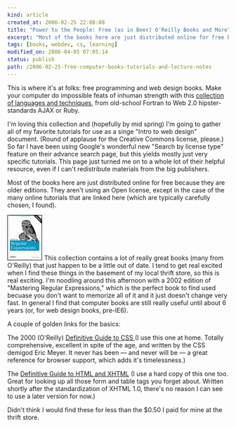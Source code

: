 ```yaml
--- 
kind: article
created_at: 2006-02-25 22:08:08
title: "Power to the People: Free (as in Beer) O'Reilly Books and More"
excerpt: "Most of the books here are just distributed online for free because they are older editions. They aren't using an Open license, except in the case of the many online tutorials that are linked here (which are typically carefully chosen, I found). "
tags: [books, webdev, cs, learning]
modified_on: 2008-04-05 07:05:14
status: publish 
path: /2006-02-25-free-computer-books-tutorials-and-lecture-notes
---
```


This is where it's at folks: free programming and web design books. Make your computer do impossible feats of inhuman strength with this <a href="http://maththinking.com/boat/webBooksIndex.html">collection of languages and techniques</a>, from old-school Fortran to Web 2.0 hipster-standards AJAX or Ruby. 

I'm loving this collection and (hopefully by mid spring) I'm going to gather all of my favorite tutorials for use as a singe "Intro to web design" document. (Round of applause for the Creative Commons license, please.) So far I have been using Google's wonderful new "Search by license type" feature on their advance search page, but this yields mostly just very specific tutorials.  This page just turned me on to a whole lot of their helpful resource, even if I can't redistribute materials from the big publishers. 

Most of the books here are just distributed online for free because they are older editions. They aren't using an Open license, except in the case of the many online tutorials that are linked here (which are typically carefully chosen, I found). 

<img src='/images/regex2_xs.jpg' alt='regex' />This collection contains a lot of really great books (many from O'Reilly) that just happen to be a little out of date. I tend to get real excited when I find these things in the basement of my local thrift store, so this is real exciting. I'm noodling around this afternoon with a 2002 edition of "Mastering Regular Expressions," which is the perfect book to find used becuase you don't want to memorize all of it and it just doesn't change very fast. In general I find that computer books are still really useful until about 6 years (or, for web design books, pre-IE6). 

A couple of golden links for the basics: 

The 2000 (O'Reilly) <a href="http://www.en8848.com/Reilly%20Books/webdesign/css/ch01_01.htm">Definitive Guide to CSS </a> (I use this one at home. Totally comprehensive, excellent in spite of the age, and written by the CSS demigod Eric Meyer. It never has been &mdash; and never will be &mdash; a great reference for browser support, which adds it's timelessness.)

The <a href="http://aha.homelinux.com/bindee/work/refbooks/web/xhtml/index.htm">Definitive Guide to HTML and XHTML</a> (I use a hard copy of this one too.  Great for looking up all those form and table tags you forget about. Written shortly after the standardization of XHTML 1.0, there's no reason I can see to use a later version for now.)

Didn't think I would find these for less than the $0.50 I paid for mine at the thrift store.
